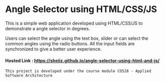 # Angle Selector using HTML/CSS/JS
This is a simple web application developed using HTML/CSS/JS to demonstrate a angle selector in degrees.

Users can select the angle using the text box, slider or can select the common angles using the radio buttons. All the input fields are synchronized to give a better user experience.

#### Hosted Link : https://sheiiz.github.io/angle-selector-using-html-and-js/


`This project is developed under the course module CO528 - Applied Software Architecture`
